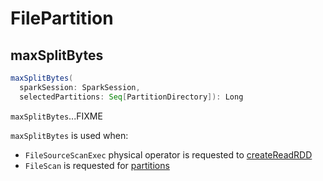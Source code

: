# FilePartition

## <span id="maxSplitBytes"> maxSplitBytes

```scala
maxSplitBytes(
  sparkSession: SparkSession,
  selectedPartitions: Seq[PartitionDirectory]): Long
```

`maxSplitBytes`...FIXME

`maxSplitBytes` is used when:

* `FileSourceScanExec` physical operator is requested to [createReadRDD](../physical-operators/FileSourceScanExec.md#createReadRDD)
* `FileScan` is requested for [partitions](FileScan.md#partitions)
